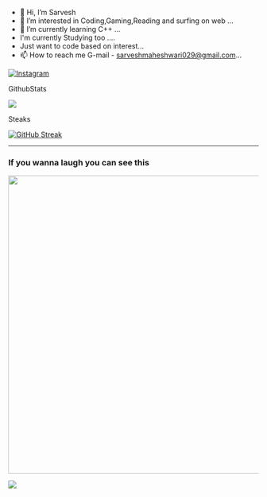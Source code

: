 
- 👋 Hi, I’m Sarvesh
- 👀 I’m interested in Coding,Gaming,Reading and surfing on web ...
- 🌱 I’m currently learning C++ ...
- I'm currently Studying too ....
- Just want to code based on interest...
- 📫 How to reach me G-mail - sarveshmaheshwari029@gmail.com...
 
 
 
 [![Instagram](https://img.shields.io/badge/Instagram-%23E4405F.svg?logo=Instagram&logoColor=black)](https://instagram.com/sarveshmaheshwari7)
 
 GithubStats
 
<img src ="https://github-readme-stats.vercel.app/api?username=Sarveshmaheshwari&&show_icons=true&title_color=ffffff&icon_color=bb2acf&text_color=daf7dc&bg_color=151515">

Steaks

[![GitHub Streak](https://github-readme-streak-stats.herokuapp.com/?user=Sarveshmaheshwari)](https://git.io/streak-stats)


_________________________________________________________________________________________________________________________________________________________________________
 ### If you wanna laugh you can see this
 
<img src= "https://random-memer.herokuapp.com/" width="600px"/>

[![](https://visitcount.itsvg.in/api?id=Sarvesh&label=Profile%20Views&pretty=false)](https://visitcount.itsvg.in)



<!---
Sarveshmaheshwari/Sarveshmaheshwari is a ✨ special ✨ repository because its `README.md` (this file) appears on your GitHub profile.
You can click the Preview link to take a look at your changes.
--->
